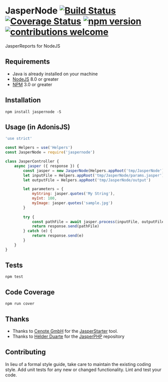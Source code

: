 # JasperNode [![Build Status](https://travis-ci.org/ahmadarif/JasperNode.svg?branch=master)](https://travis-ci.org/ahmadarif/JasperNode) [![Coverage Status](https://coveralls.io/repos/github/ahmadarif/JasperNode/badge.svg?branch=master)](https://coveralls.io/github/ahmadarif/JasperNode?branch=master) [![npm version](https://badge.fury.io/js/jaspernode.svg)](https://badge.fury.io/js/jaspernode) [![contributions welcome](https://img.shields.io/badge/contributions-welcome-brightgreen.svg?style=flat)](https://github.com/ahmadarif/JasperNode/issues)

JasperReports for NodeJS

## Requirements
- Java is already installed on your machine
- [NodeJS](https://nodejs.org/) 8.0 or greater
- [NPM](https://www.npmjs.com/) 3.0 or greater

## Installation
    npm install jaspernode -S

## Usage (in AdonisJS)

```js
'use strict'

const Helpers = use('Helpers')
const JasperNode = require('jaspernode')

class JasperController {
    async jasper ({ response }) {
        const jasper = new JasperNode(Helpers.appRoot('tmp/JasperNode'))
        let inputFile = Helpers.appRoot('tmp/JasperNode/params.jasper')
        let outputFile = Helpers.appRoot('tmp/JasperNode/output')

        let parameters = {
            myString: jasper.quotes('My String'),
            myInt: 100,
            myImage: jasper.quotes('sample.jpg')
        }
        
        try {   
            const pathFile = await jasper.process(inputFile, outputFile, parameters).execute()
            return response.send(pathFile)
        } catch (e) {
            return response.send(e)
        }
    }
}
```

## Tests
    npm test

## Code Coverage
    npm run cover

## Thanks
- Thanks to [Cenote GmbH](http://www.cenote.de/) for the [JasperStarter](http://jasperstarter.sourceforge.net/) tool.
- Thanks to [Hélder Duarte](https://github.com/cossou) for the [JasperPHP](https://github.com/cossou/JasperPHP) repository

## Contributing

In lieu of a formal style guide, take care to maintain the existing coding style. Add unit tests for any new or changed functionality. Lint and test your code.